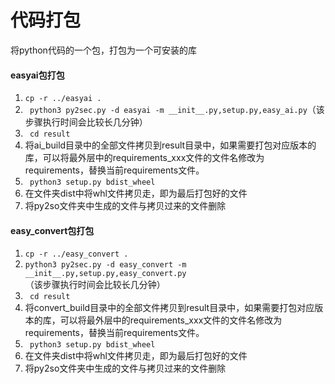 # 代码打包
将python代码的一个包，打包为一个可安装的库

#### easyai包打包
1. ``` cp -r ../easyai . ```
2. ``` python3 py2sec.py -d easyai -m __init__.py,setup.py,easy_ai.py```（该步骤执行时间会比较长几分钟）
3. ``` cd result```
4. 将ai_build目录中的全部文件拷贝到result目录中，如果需要打包对应版本的库，可以将最外层中的requirements_xxx文件的文件名修改为requirements，替换当前requirements文件。
5. ``` python3 setup.py bdist_wheel```
6. 在文件夹dist中将whl文件拷贝走，即为最后打包好的文件
7. 将py2so文件夹中生成的文件与拷贝过来的文件删除

#### easy_convert包打包
1. ``` cp -r ../easy_convert . ```
2. ``` python3 py2sec.py -d easy_convert -m __init__.py,setup.py,easy_convert.py ```（该步骤执行时间会比较长几分钟）
3. ``` cd result```
4. 将convert_build目录中的全部文件拷贝到result目录中，如果需要打包对应版本的库，可以将最外层中的requirements_xxx文件的文件名修改为requirements，替换当前requirements文件。
5. ``` python3 setup.py bdist_wheel```
6. 在文件夹dist中将whl文件拷贝走，即为最后打包好的文件
7. 将py2so文件夹中生成的文件与拷贝过来的文件删除
